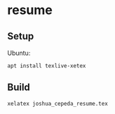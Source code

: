 # resume

## Setup

Ubuntu:

```
apt install texlive-xetex
```

## Build

```
xelatex joshua_cepeda_resume.tex
```
